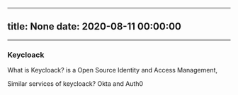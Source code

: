 
---
title: None
date: 2020-08-11 00:00:00
---
---

### Keycloack

What is Keycloack? is a Open Source Identity and Access Management,  
  
 Similar services of keycloack? Okta and Auth0  